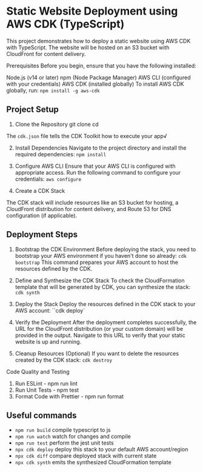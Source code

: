 # Static Website Deployment using AWS CDK (TypeScript)

This project demonstrates how to deploy a static website using AWS CDK with TypeScript. The website will be hosted on an S3 bucket with CloudFront for content delivery.

Prerequisites
Before you begin, ensure that you have the following installed:

Node.js (v14 or later)
npm (Node Package Manager)
AWS CLI (configured with your credentials)
AWS CDK (installed globally)
To install AWS CDK globally, run:
`npm install -g aws-cdk`

## Project Setup

1. Clone the Repository
   git clone <repository-url>
   cd <repository-directory>

The `cdk.json` file tells the CDK Toolkit how to execute your app√

2. Install Dependencies
   Navigate to the project directory and install the required dependencies:
   `npm install`

3. Configure AWS CLI
   Ensure that your AWS CLI is configured with appropriate access. Run the following command to configure your credentials:
   `aws configure`
4. Create a CDK Stack

The CDK stack will include resources like an S3 bucket for hosting, a CloudFront distribution for content delivery, and Route 53 for DNS configuration (if applicable).

## Deployment Steps

1. Bootstrap the CDK Environment
   Before deploying the stack, you need to bootstrap your AWS environment if you haven't done so already:
   `cdk bootstrap`
   This command prepares your AWS account to host the resources defined by the CDK.

2. Define and Synthesize the CDK Stack
   To check the CloudFormation template that will be generated by CDK, you can synthesize the stack:
   `cdk synth`

3. Deploy the Stack
   Deploy the resources defined in the CDK stack to your AWS account:
   ``cdk deploy`

4. Verify the Deployment
   After the deployment completes successfully, the URL for the CloudFront distribution (or your custom domain) will be provided in the output. Navigate to this URL to verify that your static website is up and running.

5. Cleanup Resources (Optional)
   If you want to delete the resources created by the CDK stack:
   `cdk destroy`

Code Quality and Testing

1. Run ESLint - npm run lint
2. Run Unit Tests - npm test
3. Format Code with Prettier - npm run format

## Useful commands

- `npm run build` compile typescript to js
- `npm run watch` watch for changes and compile
- `npm run test` perform the jest unit tests
- `npx cdk deploy` deploy this stack to your default AWS account/region
- `npx cdk diff` compare deployed stack with current state
- `npx cdk synth` emits the synthesized CloudFormation template
